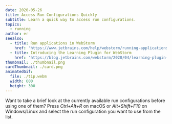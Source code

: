 ```yaml
---
date: 2020-05-26
title: Access Run Configurations Quickly
subtitle: Learn a quick way to access run configurations.
topics:
  - running
author: er
seealso:
  - title: Run applications in WebStorm
    href: 'https://www.jetbrains.com/help/webstorm/running-applications.html'
  - title: Introducing the Learning Plugin for WebStorm
    href: 'https://blog.jetbrains.com/webstorm/2020/04/learning-plugin-for-webstorm/'
thumbnail: ./thumbnail.png
cardThumbnail: ./card.png
animatedGif:
  file: ./tip.webm
  width: 600
  height: 300
---
```

Want to take a brief look at the currently available run configurations before using one of them?
Press *Ctrl+Alt+R* on macOS or *Alt+Shift+F10* on Windows/Linux and select the run configuration you want to use from the list.
